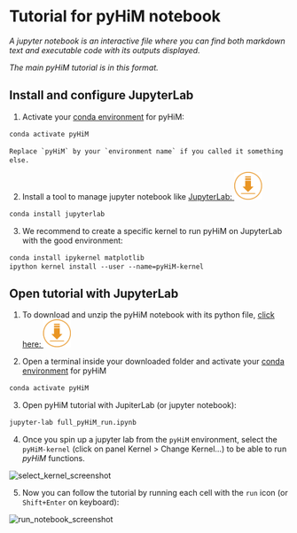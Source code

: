 # Tutorial for pyHiM notebook

*A jupyter notebook is an interactive file where you can find both markdown text and executable code with its outputs displayed.*

*The main pyHiM tutorial is in this format.*

## Install and configure JupyterLab

1. Activate your [conda environment](../quick_install.md#create-conda-environment) for pyHiM:

```sh
conda activate pyHiM
```


```{note}
Replace `pyHiM` by your `environment name` if you called it something else.
```

2. Install a tool to manage jupyter notebook like [JupyterLab: <img src="notebooks/_static/Download-Icon.png" width="50"/>](https://jupyter.org/install#jupyterlab)
```sh
conda install jupyterlab
```

3. We recommend to create a specific kernel to run pyHiM on JupyterLab with the good environment:

```
conda install ipykernel matplotlib
ipython kernel install --user --name=pyHiM-kernel
```

## Open tutorial with JupyterLab

1. To download and unzip the pyHiM notebook with its python file, [click here: <img src="notebooks/_static/Download-Icon.png" width="50"/>](https://minhaskamal.github.io/DownGit/#/home?url=https://github.com/marcnol/pyHiM/tree/development/docs/source/getting_started/tutorials/notebooks)

2. Open a terminal inside your downloaded folder and activate your [conda environment](../quick_install.md#create-conda-environment) for pyHiM
```sh
conda activate pyHiM
```

3. Open pyHiM tutorial with JupiterLab (or jupyter notebook):
```sh
jupyter-lab full_pyHiM_run.ipynb
```

4. Once you spin up a jupyter lab from the `pyHiM` environment, select the `pyHiM-kernel` (click on panel Kernel > Change Kernel...) to be able to run *pyHiM* functions.

![select_kernel_screenshot](../../_static/select_kernel.png)

5. Now you can follow the tutorial by running each cell with the `run` icon (or `Shift+Enter` on keyboard):

![run_notebook_screenshot](../../_static/run_notebook.png)